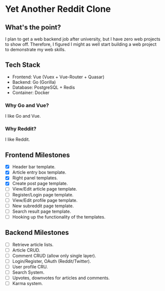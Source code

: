 # Yet Another Reddit Clone

## What's the point?
I plan to get a web backend job after university, but I have zero web projects to show off. Therefore, I figured I might as well start building a web project to demonstrate my web skills.

## Tech Stack
* Frontend: Vue (Vuex + Vue-Router + Quasar)
* Backend: Go (Gorilla)
* Database: PostgreSQL + Redis
* Container: Docker

### Why Go and Vue?
I like Go and Vue.

### Why Reddit?
I like Reddit.

## Frontend Milestones
- [x] Header bar template.
- [x] Article entry box template.
- [x] Right panel templates.
- [x] Create post page template.
- [ ] View/Edit article page template.
- [ ] Register/Login page template.
- [ ] View/Edit profile page template.
- [ ] New subreddit page template.
- [ ] Search result page template.
- [ ] Hooking up the functionality of the templates.

## Backend Milestones
- [ ] Retrieve article lists.
- [ ] Article CRUD.
- [ ] Comment CRUD (allow only single layer).
- [ ] Login/Register, OAuth (Reddit/Twitter).
- [ ] User profile CRU.
- [ ] Search System.
- [ ] Upvotes, downvotes for articles and comments.
- [ ] Karma system.
